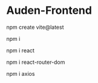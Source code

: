 # Auden-Frontend

npm create vite@latest

npm i

npm i react 

npm i react-router-dom 

npm i axios
